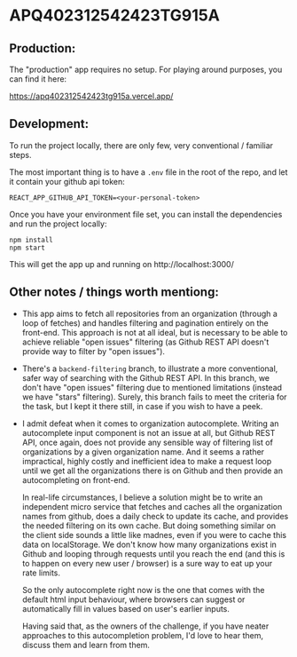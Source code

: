 # APQ402312542423TG915A

## Production:

The "production" app requires no setup. For playing around purposes, you can find it here:

https://apq402312542423tg915a.vercel.app/

## Development:

To run the project locally, there are only few, very conventional / familiar steps. 

The most important thing is to have a `.env` file in the root of the repo, and let it contain your github api token:

```
REACT_APP_GITHUB_API_TOKEN=<your-personal-token>
```

Once you have your environment file set, you can install the dependencies and run the project locally:

```
npm install
npm start
```

This will get the app up and running on 
http://localhost:3000/

## Other notes / things worth mentiong:

- This app aims to fetch all repositories from an organization (through a loop of fetches) and handles filtering and pagination entirely on the front-end. This approach is not at all ideal, but is necessary to be able to achieve reliable "open issues" filtering (as Github REST API doesn't provide way to filter by "open issues").

- There's a `backend-filtering` branch, to illustrate a more conventional, safer way of searching with the Github REST API. In this branch, we don't have "open issues" filtering due to mentioned limitations (instead we have "stars" filtering). Surely, this branch fails to meet the criteria for the task, but I kept it there still, in case if you wish to have a peek. 

- I admit defeat when it comes to organization autocomplete. Writing an autocomplete input component is not an issue at all, but Github REST API, once again, does not provide any sensible way of filtering list of organizations by a given organization name. And it seems a rather impractical, highly costly and inefficient idea to make a request loop until we get all the organizations there is on Github and then provide an autocompleting on front-end.

  In real-life circumstances, I believe a solution might be to write an independent micro service that fetches and caches all the organization names from github, does a daily check to update its cache, and provides the needed filtering on its own cache. But doing something similar on the client side sounds a little like madnes, even if you were to cache this data on localStorage. We don't know how many organizations exist in Github and looping through requests until you reach the end (and this is to happen on every new user / browser) is a sure way to eat up your rate limits.

  So the only autocomplete right now is the one that comes with the default html input behaviour, where browsers can suggest or automatically fill in values based on user's earlier inputs.

  Having said that, as the owners of the challenge, if you have neater approaches to this autocompletion problem, I'd love to hear them, discuss them and learn from them.